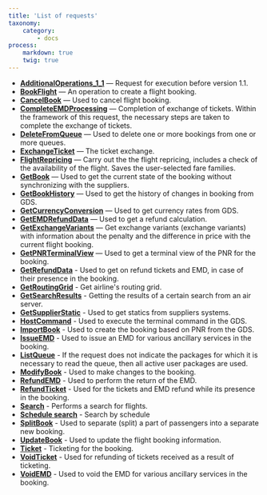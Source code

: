 ```yaml
---
title: 'List of requests'
taxonomy:
    category:
        - docs
process:
    markdown: true
    twig: true
---
```


-   **[AdditionalOperations_1_1](/avia/request/additionaloperations)** — Request for execution before version 1.1.
-   **[BookFlight](/avia/request/bookflight)** — An operation to create a flight booking.
-   **[CancelBook](/avia/request/cancelbook)** — Used to cancel flight booking.
-   **[CompleteEMDProcessing](/avia/request/completeexchange)** — Completion of exchange of tickets. Within the framework of this request, the necessary steps are taken to complete the exchange of tickets.
-   **[DeleteFromQueue](/avia/request/deletefromqueue)** — Used to delete one or more bookings from one or more queues.
-   **[ExchangeTicket](/avia/request/exchangeticket)** — The ticket exchange.
-   **[FlightRepricing](/avia/request/flightrepricing)** — Carry out the the flight repricing, includes a check of the availability of the flight. Saves the user-selected fare families.
-   **[GetBook](/avia/request/request/getbook)** — Used to get the current state of the booking without synchronizing with the suppliers.
-   **[GetBookHistory](/avia/request/getbookhistory)** — Used to get the history of changes in booking from GDS.
-   **[GetCurrencyConversion](/avia/request/getcurrencyconversion)** — Used to get currency rates from GDS.
-   **[GetEMDRefundData](/avia/request/getemdrefunddata)** — Used to get a refund calculation.
-   **[GetExchangeVariants](/avia/request/getexchangevariants)** — Get exchange variants (exchange variants) with information about the penalty and the difference in price with the current flight booking.
-   **[GetPNRTerminalView](/avia/request/getpnrterminalview)** — Used to get a terminal view of the PNR for the booking.
-   **[GetRefundData](/avia/request/getrefunddata)** - Used to get on refund tickets and EMD, in case of their presence in the booking.
-   **[GetRoutingGrid](/avia/request/getroutinggrid)** - Get airline's routing grid.
-   **[GetSearchResults](/avia/request/getsearchresults)** - Getting the results of a certain search from an air server.
-   **[GetSupplierStatic](/avia/request/getsupplierstatic)** - Used to get statics from suppliers systems.
-   **[HostCommand](/avia/request/hostcommand)** - Used to execute the terminal command in the GDS.
-   **[ImportBook](/avia/request/importbook)** - Used to create the booking based on PNR from the GDS.
-   **[IssueEMD](/avia/request/issueemd)** - Used to issue an EMD for various ancillary services in the booking.
-   **[ListQueue](/avia/request/listqueue)** - If the request does not indicate the packages for which it is necessary to read the queue, then all active user packages are used.
-   **[ModifyBook](/avia/request/modifybook)** - Used to make changes to the booking.
-   **[RefundEMD](/avia/request/refundemd)** - Used to perform the return of the EMD.
-   **[RefundTicket](/avia/request/refundticket)** - Used for the tickets and EMD refund while its presence in the booking.
-   **[Search](/avia/request/search)** - Performs a search for flights.
-   **[Schedule search](/avia/request/schedulesearch)** - Search by schedule
-   **[SplitBook](/avia/request/splitbook)** - Used to separate (split) a part of passengers into a separate new booking.
-   **[UpdateBook](/avia/request/updatebook)** - Used to update the flight booking information.
-   **[Ticket](/avia/request/ticket)** - Ticketing for the booking.
-   **[VoidTicket](/avia/request/voidticket)** - Used for refunding of tickets received as a result of ticketing. 
-   **[VoidEMD](/avia/request/voidemd)** - Used to void the EMD for various ancillary services in the booking.